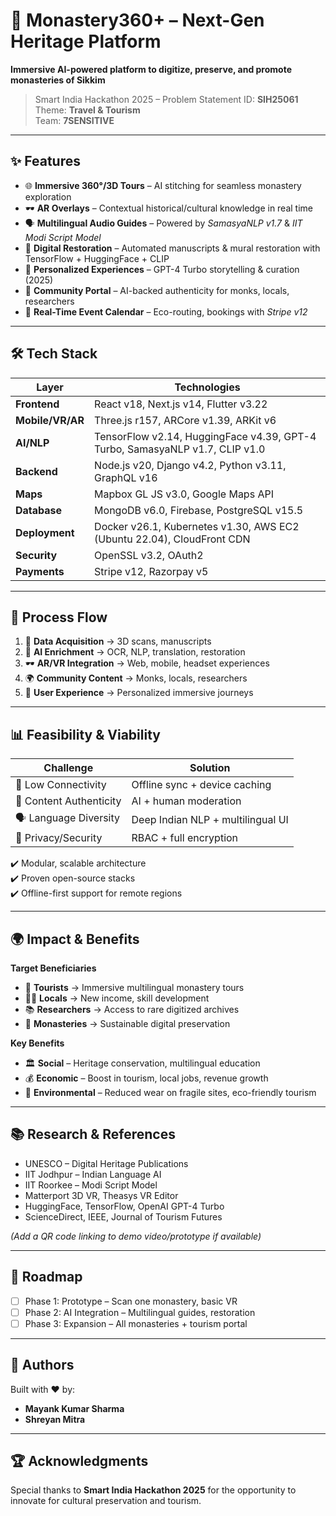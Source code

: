 # 🏯 Monastery360+ – Next-Gen Heritage Platform  
**Immersive AI-powered platform to digitize, preserve, and promote monasteries of Sikkim**  

> Smart India Hackathon 2025 – Problem Statement ID: **SIH25061**  
> Theme: **Travel & Tourism**  
> Team: **7SENSITIVE**

---

## ✨ Features  
- 🌐 **Immersive 360°/3D Tours** – AI stitching for seamless monastery exploration  
- 🕶️ **AR Overlays** – Contextual historical/cultural knowledge in real time  
- 🗣️ **Multilingual Audio Guides** – Powered by *SamasyaNLP v1.7* & *IIT Modi Script Model*  
- 📜 **Digital Restoration** – Automated manuscripts & mural restoration with TensorFlow + HuggingFace + CLIP  
- 🤖 **Personalized Experiences** – GPT-4 Turbo storytelling & curation (2025)  
- 🧘 **Community Portal** – AI-backed authenticity for monks, locals, researchers  
- 📅 **Real-Time Event Calendar** – Eco-routing, bookings with *Stripe v12*  


---

## 🛠️ Tech Stack  

| Layer | Technologies |
|-------|--------------|
| **Frontend** | React v18, Next.js v14, Flutter v3.22 |
| **Mobile/VR/AR** | Three.js r157, ARCore v1.39, ARKit v6 |
| **AI/NLP** | TensorFlow v2.14, HuggingFace v4.39, GPT-4 Turbo, SamasyaNLP v1.7, CLIP v1.0 |
| **Backend** | Node.js v20, Django v4.2, Python v3.11, GraphQL v16 |
| **Maps** | Mapbox GL JS v3.0, Google Maps API |
| **Database** | MongoDB v6.0, Firebase, PostgreSQL v15.5 |
| **Deployment** | Docker v26.1, Kubernetes v1.30, AWS EC2 (Ubuntu 22.04), CloudFront CDN |
| **Security** | OpenSSL v3.2, OAuth2 |
| **Payments** | Stripe v12, Razorpay v5 |

---

## 🔄 Process Flow  
1. 📸 **Data Acquisition** → 3D scans, manuscripts  
2. 🧠 **AI Enrichment** → OCR, NLP, translation, restoration  
3. 🕶️ **AR/VR Integration** → Web, mobile, headset experiences  
4. 🌍 **Community Content** → Monks, locals, researchers  
5. 👤 **User Experience** → Personalized immersive journeys  

---

## 📊 Feasibility & Viability  

| Challenge | Solution |
|-----------|----------|
| 📶 Low Connectivity | Offline sync + device caching |
| 🧾 Content Authenticity | AI + human moderation |
| 🗣️ Language Diversity | Deep Indian NLP + multilingual UI |
| 🔐 Privacy/Security | RBAC + full encryption |

✔️ Modular, scalable architecture  
✔️ Proven open-source stacks  
✔️ Offline-first support for remote regions  

---

## 🌍 Impact & Benefits  

**Target Beneficiaries**  
- 🎒 **Tourists** → Immersive multilingual monastery tours  
- 👨‍🌾 **Locals** → New income, skill development  
- 📚 **Researchers** → Access to rare digitized archives  
- 🏯 **Monasteries** → Sustainable digital preservation  

**Key Benefits**  
- 🏛️ **Social** – Heritage conservation, multilingual education  
- 💰 **Economic** – Boost in tourism, local jobs, revenue growth  
- 🌱 **Environmental** – Reduced wear on fragile sites, eco-friendly tourism  

---

## 📚 Research & References  
- UNESCO – Digital Heritage Publications  
- IIT Jodhpur – Indian Language AI  
- IIT Roorkee – Modi Script Model  
- Matterport 3D VR, Theasys VR Editor  
- HuggingFace, TensorFlow, OpenAI GPT-4 Turbo  
- ScienceDirect, IEEE, Journal of Tourism Futures  

*(Add a QR code linking to demo video/prototype if available)*  

---

## 🚀 Roadmap  

- [ ] Phase 1: Prototype – Scan one monastery, basic VR  
- [ ] Phase 2: AI Integration – Multilingual guides, restoration  
- [ ] Phase 3: Expansion – All monasteries + tourism portal  

---

## 👥 Authors  

Built with ❤️ by:  
- **Mayank Kumar Sharma**  
- **Shreyan Mitra**  

---

## 🏆 Acknowledgments  
Special thanks to **Smart India Hackathon 2025** for the opportunity to innovate for cultural preservation and tourism.  



